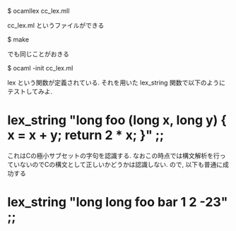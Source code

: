 
$ ocamllex cc_lex.mll

cc_lex.ml というファイルができる

$ make

でも同じことがおきる

$ ocaml -init cc_lex.ml

lex という関数が定義されている.
それを用いた lex_string 関数で以下のようにテストしてみよ.

# lex_string "long foo (long x, long y) { x = x + y; return 2 * x; }" ;;

これはCの極小サブセットの字句を認識する. なおこの時点では構文解析を行っていないのでCの構文として正しいかどうかは認識しない. ので, 以下も普通に成功する

# lex_string "long long foo bar 1 2 -23" ;;